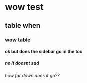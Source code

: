 
# wow test

## table when

### wow table

#### ok but does the sidebar go in the toc

##### no it doesnt sad

###### how far down does it go??

